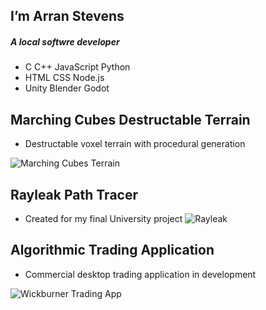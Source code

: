 ## I’m Arran Stevens
##### A local softwre developer

- C C++ JavaScript Python 
- HTML CSS Node.js
- Unity Blender Godot

## Marching Cubes Destructable Terrain
- Destructable voxel terrain with procedural generation
  
![Marching Cubes Terrain](https://github.com/Is-Nerens/NoodlePlexium/blob/main/Marching%20Cubes%20Terrain.jpg)

## Rayleak Path Tracer
- Created for my final University project
![Rayleak]([https://github.com/Is-Nerens/Rayleak_Renderer](https://github.com/Is-Nerens/Rayleak_Renderer/blob/master/Example%20Render.jpg))

## Algorithmic Trading Application
- Commercial desktop trading application in development
  
![Wickburner Trading App](https://github.com/Is-Nerens/NoodlePlexium/blob/main/Wickburner%20App.png)

